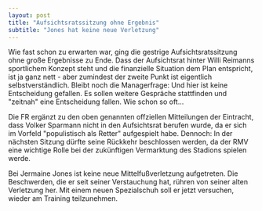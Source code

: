 ```yaml
---
layout: post
title: "Aufsichtsratssitzung ohne Ergebnis"
subtitle: "Jones hat keine neue Verletzung"
---
```


Wie fast schon zu erwarten war, ging die gestrige Aufsichtsratssitzung ohne große Ergebnisse zu Ende. Dass der Aufsichtsrat hinter Willi Reimanns sportlichem Konzept steht und die finanzielle Situation dem Plan entspricht, ist ja ganz nett - aber zumindest der zweite Punkt ist eigentlich selbstverständlich. Bleibt noch die Managerfrage: Und hier ist keine Entscheidung gefallen. Es sollen weitere Gespräche stattfinden und "zeitnah" eine Entscheidung fallen. Wie schon so oft...

Die FR ergänzt zu den oben genannten offziellen Mitteilungen der Eintracht, dass Volker Sparmann nicht in den Aufsichtsrat berufen wurde, da er sich im Vorfeld "populistisch als Retter" aufgespielt habe. Dennoch: In der nächsten Sitzung dürfte seine Rückkehr beschlossen werden, da der RMV eine wichtige Rolle bei der zukünftigen Vermarktung des Stadions spielen werde.

Bei Jermaine Jones ist keine neue Mittelfußverletzung aufgetreten. Die Beschwerden, die er seit seiner Verstauchung hat, rühren von seiner alten Verletzung her. Mit einem neuen Spezialschuh soll er jetzt versuchen, wieder am Training teilzunehmen.
